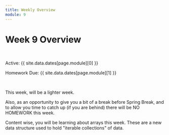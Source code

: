 ```yaml
---
title: Weekly Overview
module: 9
---
```


# Week 9 Overview <br />


<br />


Active: {{ site.data.dates[page.module][0] }}

Homework Due: {{ site.data.dates[page.module][1] }}


<br />

<!--
<div class="embed-responsive embed-responsive-16by9"><iframe class="embed-responsive-item" src="https://www.youtube.com/embed/GGX5lm2me0A" frameborder="0" allowfullscreen></iframe></div>
-->

This week, will be a lighter week.

Also, as an opportunity to give you a bit of a break before Spring Break, and to allow you time to catch up (if you are behind) there will be NO HOMEWORK this week.

Content wise, you will be learning about arrays this week. These are a new data structure used to hold "iterable collections" of data.

